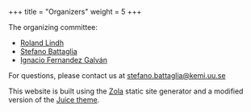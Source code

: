 +++
title = "Organizers"
weight = 5
+++

The organizing committee:

* [Roland Lindh](mailto:roland.lindh@kemi.uu.se)
* [Stefano Battaglia](mailto:stefano.battaglia@kemi.uu.se)
* [Ignacio Fernandez Galván](mailto:ignacio.fernandez@kemi.uu.se)

For questions, please contact us at [stefano.battaglia@kemi.uu.se](mailto:stefano.battaglia@kemi.uu.se)


This website is built using the [Zola](https://www.getzola.org/) static site
generator and a modified version of the [Juice theme](https://juice.huhu.io/).
